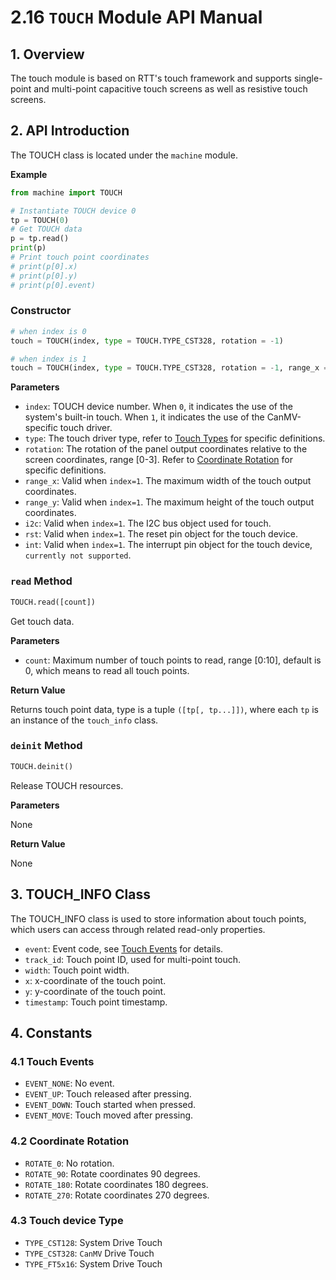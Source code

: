 # 2.16 `TOUCH` Module API Manual

## 1. Overview

The touch module is based on RTT's touch framework and supports single-point and multi-point capacitive touch screens as well as resistive touch screens.

## 2. API Introduction

The TOUCH class is located under the `machine` module.

**Example**

```python
from machine import TOUCH

# Instantiate TOUCH device 0
tp = TOUCH(0)
# Get TOUCH data
p = tp.read()
print(p)
# Print touch point coordinates
# print(p[0].x)
# print(p[0].y)
# print(p[0].event)
```

### Constructor

```python
# when index is 0
touch = TOUCH(index, type = TOUCH.TYPE_CST328, rotation = -1)

# when index is 1
touch = TOUCH(index, type = TOUCH.TYPE_CST328, rotation = -1, range_x = -1, range_y = -1, i2c : I2C = None, rst : Pin = None, int : Pin = None)
```

**Parameters**

- `index`: TOUCH device number. When `0`, it indicates the use of the system's built-in touch. When `1`, it indicates the use of the CanMV-specific touch driver.
- `type`: The touch driver type, refer to [Touch Types](#43-touch-device-type) for specific definitions.
- `rotation`: The rotation of the panel output coordinates relative to the screen coordinates, range [0-3]. Refer to [Coordinate Rotation](#42-coordinate-rotation) for specific definitions.
- `range_x`: Valid when `index=1`. The maximum width of the touch output coordinates.
- `range_y`: Valid when `index=1`. The maximum height of the touch output coordinates.
- `i2c`: Valid when `index=1`. The I2C bus object used for touch.
- `rst`: Valid when `index=1`. The reset pin object for the touch device.
- `int`: Valid when `index=1`. The interrupt pin object for the touch device, `currently not supported`.

### `read` Method

```python
TOUCH.read([count])
```

Get touch data.

**Parameters**

- `count`: Maximum number of touch points to read, range [0:10], default is 0, which means to read all touch points.

**Return Value**

Returns touch point data, type is a tuple `([tp[, tp...]])`, where each `tp` is an instance of the `touch_info` class.

### `deinit` Method

```python
TOUCH.deinit()
```

Release TOUCH resources.

**Parameters**

None

**Return Value**

None

## 3. TOUCH_INFO Class

The TOUCH_INFO class is used to store information about touch points, which users can access through related read-only properties.

- `event`: Event code, see [Touch Events](#41-touch-events) for details.
- `track_id`: Touch point ID, used for multi-point touch.
- `width`: Touch point width.
- `x`: x-coordinate of the touch point.
- `y`: y-coordinate of the touch point.
- `timestamp`: Touch point timestamp.

## 4. Constants

### 4.1 Touch Events

- `EVENT_NONE`: No event.
- `EVENT_UP`: Touch released after pressing.
- `EVENT_DOWN`: Touch started when pressed.
- `EVENT_MOVE`: Touch moved after pressing.

### 4.2 Coordinate Rotation

- `ROTATE_0`: No rotation.
- `ROTATE_90`: Rotate coordinates 90 degrees.
- `ROTATE_180`: Rotate coordinates 180 degrees.
- `ROTATE_270`: Rotate coordinates 270 degrees.

### 4.3 Touch device Type

- `TYPE_CST128`: System Drive Touch
- `TYPE_CST328`: `CanMV` Drive Touch
- `TYPE_FT5x16`: System Drive Touch
